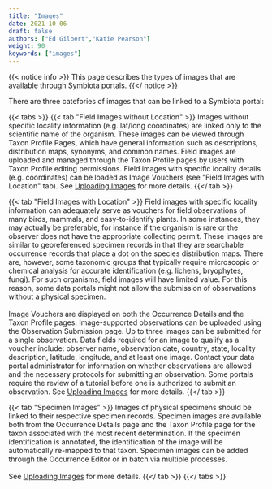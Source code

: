 ```yaml
---
title: "Images"
date: 2021-10-06
draft: false
authors: ["Ed Gilbert","Katie Pearson"]
weight: 90
keywords: ["images"]
---
```


{{< notice info >}}
  This page describes the types of images that are available through Symbiota portals.
{{</ notice >}}

There are three catefories of images that can be linked to a Symbiota portal:

{{< tabs >}}
  {{< tab "Field Images without Location" >}}
   Images without specific locality information (e.g. lat/long coordinates) are linked only to the scientific name of the organism. These images can be viewed through Taxon Profile Pages, which have general information such as descriptions, distribution maps, synonyms, and common names. Field images are uploaded and managed through the Taxon Profile pages by users with Taxon Profile editing permissions. Field images with specific locality details (e.g. coordinates) can be loaded as Image Vouchers (see "Field Images with Location" tab). See <a href=https://biokic.github.io/symbiota-docs/editor/images/upload/>Uploading Images</a> for more details.
  {{</ tab >}}

  {{< tab "Field Images with Location" >}}
  Field images with specific locality information can adequately serve as vouchers for field observations of many birds, mammals, and easy-to-identify plants. In some instances, they may actually be preferable, for instance if the organism is rare or the observer does not have the appropriate collecting permit. These images are similar to georeferenced specimen records in that they are searchable occurrence records that place a dot on the species distribution maps. There are, however, some taxonomic groups that typically require microscopic or chemical analysis for accurate identification (e.g. lichens, bryophytes, fungi). For such organisms, field images will have limited value. For this reason, some data portals might not allow the submission of observations without a physical specimen.
  <br><br>
  Image Vouchers are displayed on both the Occurrence Details and the Taxon Profile pages. Image-supported observations can be uploaded using the Observation Submission page. Up to three images can be submitted for a single observation. Data fields required for an image to qualify as a voucher include: observer name, observation date, country, state, locality description, latitude, longitude, and at least one image. Contact your data portal administrator for information on whether observations are allowed and the necessary protocols for submitting an observation. Some portals require the review of a tutorial before one is authorized to submit an observation.
  See <a href=https://biokic.github.io/symbiota-docs/editor/images/upload/>Uploading Images</a> for more details.
  {{</ tab >}}

  {{< tab "Specimen Images" >}}
  Images of physical specimens should be linked to their respective specimen records. Specimen images are available both from the Occurrence Details page and the Taxon Profile page for the taxon associated with the most recent determination. If the specimen identification is annotated, the identification of the image will be automatically re-mapped to that taxon. Specimen images can be added through the Occurrence Editor or in batch via multiple processes.
  <br><br>
  See <a href=https://biokic.github.io/symbiota-docs/editor/images/upload/>Uploading Images</a> for more details.
  {{</ tab >}}
{{</ tabs >}}
